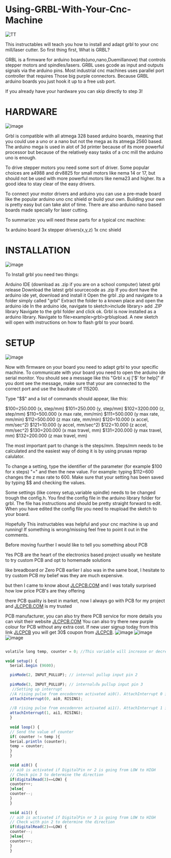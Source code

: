 # Using-GRBL-With-Your-Cnc-Machine

![TT](https://user-images.githubusercontent.com/19898602/143076616-c697ac57-f60c-4327-b7f9-8c4ed5b28d3d.gif)



This instructables will teach you how to install and adapt grbl to your cnc mill/laser cutter.
So first thing first, What is GRBL?

GRBL is a firmware for arduino boards(uno,nano,Duemillanove) that controls stepper motors and spindles/lasers. GRBL uses gcode as input and outputs signals via the arduino pins.
Most industrial cnc machines uses parallel port controller that requires Those big purple connectors. Because GRBL arduino boards you just hook it up to a free usb port.

If you already have your hardware you can skip directly to step 3!

# HARDWARE

![image](https://user-images.githubusercontent.com/19898602/143075369-841c0391-22a1-4347-a525-46f006695795.png)


Grbl is compatible with all atmega 328 based arduino boards, meaning that you could use a uno or a nano but not the mega as its atmega 2560 based. The arduino mega is used in alot of 3d printer because of its more powerful processor but because of the relatively easy tasks of a cnc mill the arduino uno is enough.

To drive stepper motors you need some sort of driver. Some popular choices are a4988 and drv8825 for small motors like nema 14 or 17, but should not be used with more powerful motors like nema23 and higher. Its a good idea to stay clear of the easy drivers.

To connect your motor drivers and arduino you can use a pre-made board like the popular arduino uno cnc shield or build your own. Building your own is pretty easy but can take alot of time. There are also arduino nano based boards made specially for laser cutting.

To summarize:
you will need these parts for a typical cnc machine:

1x arduino board
3x stepper drivers(x,y,z)
1x cnc shield


# INSTALLATION

![image](https://user-images.githubusercontent.com/19898602/143075511-1dd596cd-67fa-48ef-9fbf-ee5e0edf2a86.png)


To Install grbl you need two things:

Arduino IDE (download as .zip if you are on a school computer)
latest grbl release
Download the latest grbl sourcecode as .zip
If you dont have the arduino ide yet, download and install it
Open the grbl .zip and navigate to a folder simply called "grbl"
Extract the folder to a known place and open the arduino ide
In the arduino ide, navigate to sketch>include library> add .ZIP library
Navigate to the grbl folder and click ok.
Grbl is now installed as a arduino library. Navigate to file>example>grbl>grblupload.
A new sketch will open with instructions on how to flash grbl to your board.


# SETUP

![image](https://user-images.githubusercontent.com/19898602/143075681-4f91e070-e7d9-4dfb-9684-9dc58ab35dfa.png)


Now with firmware on your board you need to adapt grbl to your specific machine. To communicate with your board you need to open the arduino ide serial monitor. You should see a message like this "Grbl x.xj ['$' for help]" if you dont see the message, make sure that your are connected to the correct port and use the baudrate of 115200.

Type "$$" and a list of commands should appear, like this:

$100=250.000 (x, step/mm)
$101=250.000 (y, step/mm)
$102=3200.000 (z, step/mm)
$110=500.000 (x max rate, mm/min)
$111=500.000 (y max rate, mm/min)
$112=500.000 (z max rate, mm/min)
$120=10.000 (x accel, mm/sec^2)
$121=10.000 (y accel, mm/sec^2)
$122=10.000 (z accel, mm/sec^2)
$130=200.000 (x max travel, mm)
$131=200.000 (y max travel, mm)
$132=200.000 (z max travel, mm)

The most important part to change is the steps/mm. Steps/mm needs to be calculated and the easiest way of doing it is by using prusas reprap calulator.

To change a setting, type the identifier of the parameter (for example $100 for x steps) "=" and then the new value.
For example: typing $112=600 changes the z max rate to 600.
Make sure that your setting has been saved by typing $$ and checking the values.

Some settings (like corexy setup,variable spindle) needs to be changed trough the config.h. You find the config file in the arduino library folder for grbl. The file has instructions and should be pretty straight forward to edit. When you have edited the config file you need to reupload the sketch to your board.



Hopefully This instructables was helpful and your cnc machine is up and running!
If something is wrong/missing feel free to point it out in the comments.


Before moving fuurther I would like to tell you something about PCB

Yes PCB are the heart of the electronics based project usually we hesitate to try custom PCB and opt to homemade solutions

like breadboard or Zero PCB earlier I also was in the same boat, I hesitate to try custom PCB my belief was they are much expensive.

but then I came to know about [JLCPCB.COM](https://jlcpcb.com/IAT) and I was totally surprised how low price PCB's are they offering 

there PCB quality is best in market, now I always go with PCB for my project and [JLCPCB.COM](https://jlcpcb.com/IAT) is my trusted 

PCB manufacturer, you can also try there PCB service for more details you can visit their website [JLCPCB.COM](https://jlcpcb.com/IAT)
You can also try there new purple colour for PCB without any extra cost.
If new user signup today from this link [JLCPCB](https://jlcpcb.com/IAT ) you will get 30$ coupon from [JLCPCB](https://jlcpcb.com/IAT ).
![image](https://user-images.githubusercontent.com/19898602/134336832-cb9953e9-02a6-4ff7-9d27-2caad10fe7c7.png)
![image](https://user-images.githubusercontent.com/19898602/130722577-c30b7b43-ea89-4847-9c6b-058f9fabeda3.png)![image](https://user-images.githubusercontent.com/19898602/130722585-b5268db1-5f17-428f-ba60-b823140f2a70.png)



```javascript

volatile long temp, counter = 0; //This variable will increase or decrease depending on the rotation of encoder
    
void setup() {
  Serial.begin (9600);

  pinMode(2, INPUT_PULLUP); // internal pullup input pin 2 
  
  pinMode(3, INPUT_PULLUP); // internalเป็น pullup input pin 3
   //Setting up interrupt
  //A rising pulse from encodenren activated ai0(). AttachInterrupt 0 is DigitalPin nr 2 on moust Arduino.
  attachInterrupt(0, ai0, RISING);
   
  //B rising pulse from encodenren activated ai1(). AttachInterrupt 1 is DigitalPin nr 3 on moust Arduino.
  attachInterrupt(1, ai1, RISING);
  }
   
  void loop() {
  // Send the value of counter
  if( counter != temp ){
  Serial.println (counter);
  temp = counter;
  }
  }
   
  void ai0() {
  // ai0 is activated if DigitalPin nr 2 is going from LOW to HIGH
  // Check pin 3 to determine the direction
  if(digitalRead(3)==LOW) {
  counter++;
  }else{
  counter--;
  }
  }
   
  void ai1() {
  // ai0 is activated if DigitalPin nr 3 is going from LOW to HIGH
  // Check with pin 2 to determine the direction
  if(digitalRead(2)==LOW) {
  counter--;
  }else{
  counter++;
  }
  }


```

